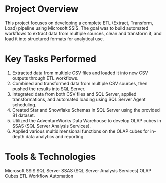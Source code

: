 # Project Overview
This project focuses on developing a complete ETL (Extract, Transform, Load) pipeline using Microsoft SSIS. The goal was to build automated workflows to extract data from multiple sources, clean and transform it, and load it into structured formats for analytical use.

# Key Tasks Performed

1. Extracted data from multiple CSV files and loaded it into new CSV outputs through ETL workflows.
2. Combined and transformed data from multiple CSV sources, then pushed the results into SQL Server.
3. Integrated data from both CSV files and SQL Server, applied transformations, and automated loading using SQL Server Agent scheduling.
4. Created Star and Snowflake Schemas in SQL Server using the provided B1 dataset.
5. Utilized the AdventureWorks Data Warehouse to develop OLAP cubes in SSAS (SQL Server Analysis Services).
6. Applied various multidimensional functions on the OLAP cubes for in-depth data analytics and reporting.

# Tools & Technologies

Microsoft SSIS
SQL Server
SSAS (SQL Server Analysis Services)
OLAP Cubes
ETL Workflow Automation 
